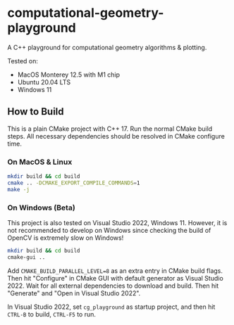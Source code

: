 # computational-geometry-playground

A C++ playground for computational geometry algorithms &amp; plotting.

Tested on:

* MacOS Monterey 12.5 with M1 chip
* Ubuntu 20.04 LTS
* Windows 11

## How to Build

This is a plain CMake project with C++ 17. Run the normal CMake build steps. All necessary dependencies should be resolved in CMake configure time.

### On MacOS & Linux

```bash
mkdir build && cd build
cmake .. -DCMAKE_EXPORT_COMPILE_COMMANDS=1
make -j
```

### On Windows (Beta)

This project is also tested on Visual Studio 2022, Windows 11. However, it is not recommended to develop on Windows since checking the build of OpenCV is extremely slow on Windows!

```bash
mkdir build && cd build
cmake-gui ..
```

Add `CMAKE_BUILD_PARALLEL_LEVEL=8` as an extra entry in CMake build flags. Then hit "Configure" in CMake GUI with default generator as Visual Studio 2022. Wait for all external dependencies to download and build. Then hit "Generate" and "Open in Visual Studio 2022".

In Visual Studio 2022, set `cg_playground` as startup project, and then hit `CTRL-B` to build, `CTRL-F5` to run.
